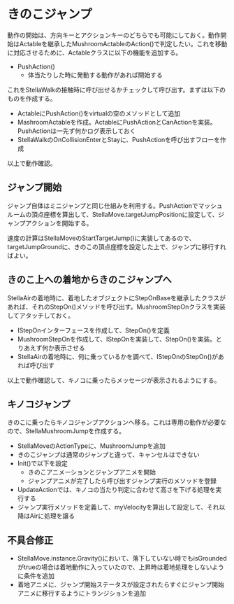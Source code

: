 # きのこジャンプ
動作の開始は、方向キーとアクションキーのどちらでも可能にしておく。動作開始はActableを継承したMushroomActableのAction()で判定したい。これを移動に対応させるために、Actableクラスに以下の機能を追加する。

- PushAction()
  - 体当たりした時に発動する動作があれば開始する

これをStellaWalkの接触時に呼び出せるかチェックして呼び出す。まずは以下のものを作成する。

- ActableにPushAction()をvirtualの空のメソッドとして追加
- MashroomActableを作成。ActableにPushActionとCanActionを実装。PushActionは一先ず何かログ表示しておく
- StellaWalkのOnCollisionEnterとStayに、PushActionを呼び出すフローを作成

以上で動作確認。

## ジャンプ開始
ジャンプ自体はミニジャンプと同じ仕組みを利用する。PushActionでマッシュルームの頂点座標を算出して、StellaMove.targetJumpPositionに設定して、ジャンプアクションを開始する。

速度の計算はStellaMoveのStartTargetJump()に実装してあるので、targetJumpGroundに、きのこの頂点座標を設定した上で、ジャンプに移行すればよい。

## きのこ上への着地からきのこジャンプへ
StellaAirの着地時に、着地したオブジェクトにStepOnBaseを継承したクラスがあれば、それのStepOn()メソッドを呼び出す。MushroomStepOnクラスを実装してアタッチしておく。

- IStepOnインターフェースを作成して、StepOn()を定義
- MushroomStepOnを作成して、IStepOnを実装して、StepOn()を実装。とりあえず何か表示させる
- StellaAirの着地時に、何に乗っているかを調べて、IStepOnのStepOn()があれば呼び出す

以上で動作確認して、キノコに乗ったらメッセージが表示されるようにする。

## キノコジャンプ
きのこに乗ったらキノコジャンプアクションへ移る。これは専用の動作が必要なので、StellaMushroomJumpを作成する。

- StellaMoveのActionTypeに、MushroomJumpを追加
- きのこジャンプは通常のジャンプと違って、キャンセルはできない
- Init()で以下を設定
  - きのこアニメーションとジャンプアニメを開始
  - ジャンプアニメが完了したら呼び出すジャンプ実行のメソッドを登録
- UpdateActionでは、キノコの当たり判定に合わせて高さを下げる処理を実行する
- ジャンプ実行メソッドを定義して、myVelocityを算出して設定して、それ以降はAirに処理を譲る

## 不具合修正
- StellaMove.instance.Gravity()において、落下していない時でもisGroundedがtrueの場合は着地動作に入っていたので、上昇時は着地処理をしないように条件を追加
- 着地アニメに、ジャンプ開始ステータスが設定されたらすぐにジャンプ開始アニメに移行するようにトランジションを追加
